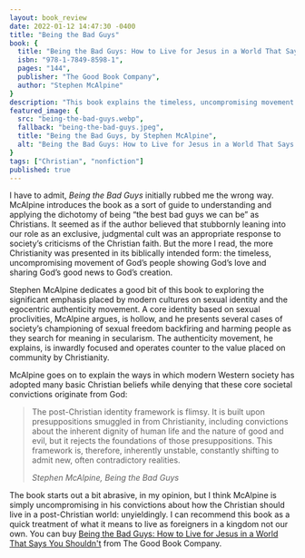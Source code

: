 ```yaml
---
layout: book_review
date: 2022-01-12 14:47:30 -0400
title: "Being the Bad Guys"
book: {
  title: "Being the Bad Guys: How to Live for Jesus in a World That Says You Shouldn’t",
  isbn: "978-1-7849-8598-1",
  pages: "144",
  publisher: "The Good Book Company",
  author: "Stephen McAlpine"
}
description: "This book explains the timeless, uncompromising movement of God’s people showing God’s love and sharing God’s good news to God’s creation."
featured_image: {
  src: "being-the-bad-guys.webp",
  fallback: "being-the-bad-guys.jpeg",
  title: "Being the Bad Guys, by Stephen McAlpine",
  alt: "Being the Bad Guys: How to Live for Jesus in a World That Says You Shouldn’t"
}
tags: ["Christian", "nonfiction"]
published: true
---
```


I have to admit, *Being the Bad Guys* initially rubbed me the wrong way. McAlpine introduces the book as a sort of guide to understanding and applying the dichotomy of being “the best bad guys we can be” as Christians. It seemed as if the author believed that stubbornly leaning into our role as an exclusive, judgmental cult was an appropriate response to society’s criticisms of the Christian faith. But the more I read, the more Christianity was presented in its biblically intended form: the timeless, uncompromising movement of God’s people showing God’s love and sharing God’s good news to God’s creation.

Stephen McAlpine dedicates a good bit of this book to exploring the significant emphasis placed by modern cultures on sexual identity and the egocentric authenticity movement. A core identity based on sexual proclivities, McAlpine argues, is hollow, and he presents several cases of society’s championing of sexual freedom backfiring and harming people as they search for meaning in secularism. The authenticity movement, he explains, is inwardly focused and operates counter to the value placed on community by Christianity.

McAlpine goes on to explain the ways in which modern Western society has adopted many basic Christian beliefs while denying that these core societal convictions originate from God:

> The post-Christian identity framework is flimsy. It is built upon presuppositions smuggled in from Christianity, including convictions about the inherent dignity of human life and the nature of good and evil, but it rejects the foundations of those presuppositions. This framework is, therefore, inherently unstable, constantly shifting to admit new, often contradictory realities.
>
> <cite>Stephen McAlpine, Being the Bad Guys</cite>

The book starts out a bit abrasive, in my opinion, but I think McAlpine is simply uncompromising in his convictions about how the Christian should live in a post-Christian world: unyieldingly. I can recommend this book as a quick treatment of what it means to live as foreigners in a kingdom not our own. You can buy <a href="https://www.thegoodbook.com/being-the-bad-guys" class="italic">Being the Bad Guys: How to Live for Jesus in a World That Says You Shouldn't</a> from The Good Book Company.
